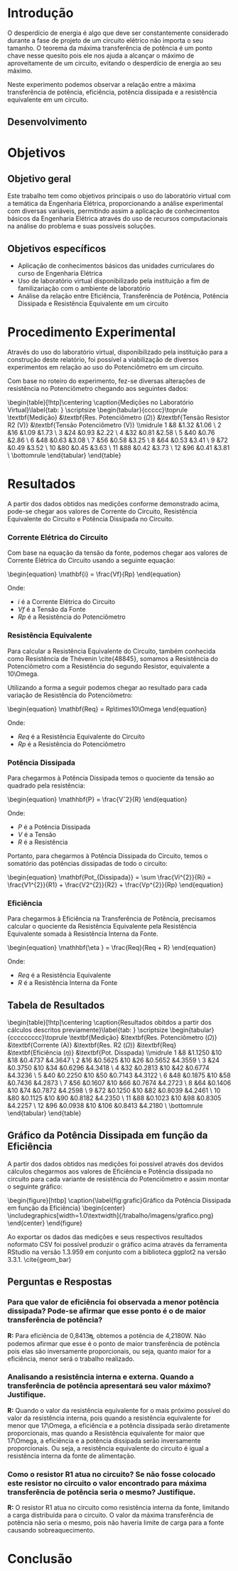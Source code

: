 # Introdução

O desperdício de energia é algo que deve ser constantemente considerado durante a fase de projeto de um circuito elétrico não importa o seu tamanho. O teorema da máxima transferência de potência é um ponto chave nesse quesito pois ele nos ajuda a alcançar o máximo de aproveitamente de um circuito, evitando o desperdício de energia ao seu máximo.

Neste experimento podemos observar a relação entre a máxima transferência de potência, eficiência, potência dissipada e a resistência equivalente em um circuito.

## Desenvolvimento

# Objetivos

## Objetivo geral

Este trabalho tem como objetivos principais o uso do laboratório virtual com a temática da Engenharia Elétrica, proporcionando a análise experimental com diversas variáveis, permitindo assim a aplicação de conhecimentos básicos da Engenharia Elétrica através do uso de recursos computacionais na análise do problema e suas possíveis soluções.


## Objetivos específicos

- Aplicação de conhecimentos básicos das unidades curriculares do curso de Engenharia Elétrica
- Uso de laboratório virtual disponibilizado pela instituição a fim de familizariação com o ambiente de laboratório
- Análise da relação entre Eficiência, Transferência de Potência, Potência Dissipada e Resistência Equivalente em um circuito

# Procedimento Experimental

Através do uso do laboratório virtual, disponibilizado pela instituição para a construção deste relatório, foi possível a viabilização de diversos experimentos em relação ao uso do Potenciômetro em um circuito.

Com base no roteiro do experimento, fez-se diversas alterações de resistência no Potenciômetro chegando aos seguintes dados:

\begin{table}[!htp]\centering
\caption{Medições no Laboratório Virtual}\label{tab: }
\scriptsize
\begin{tabular}{ccccc}\toprule
\textbf{Medição} &\textbf{Res. Potenciômetro ($\Omega$)} &\textbf{Tensão Resistor R2 (V)} &\textbf{Tensão Potenciômetro (V)} \\\midrule
1 &8 &1.32 &1.06 \\
2 &16 &1.09 &1.73 \\
3 &24 &0.93 &2.22 \\
4 &32 &0.81 &2.58 \\
5 &40 &0.76 &2.86 \\
6 &48 &0.63 &3.08 \\
7 &56 &0.58 &3.25 \\
8 &64 &0.53 &3.41 \\
9 &72 &0.49 &3.52 \\
10 &80 &0.45 &3.63 \\
11 &88 &0.42 &3.73 \\
12 &96 &0.41 &3.81 \\
\bottomrule
\end{tabular}
\end{table}

# Resultados

A partir dos dados obtidos nas medições conforme demonstrado acima, pode-se chegar aos valores de Corrente do Circuito, Resistência Equivalente do Circuito e Potência Dissipada no Circuito.

### Corrente Elétrica do Circuito

Com base na equação da tensão da fonte, podemos chegar aos valores de Corrente Elétrica do Circuito usando a seguinte equação:

\begin{equation}
\mathbf{i} = \frac{Vf}{Rp}
\end{equation}

Onde:

- _i_ é a Corrente Elétrica do Circuito
- _Vf_ é a Tensão da Fonte
- _Rp_ é a Resistência do Potenciômetro

### Resistência Equivalente

Para calcular a Resistência Equivalente do Circuito, também conhecida como Resistência de Thévenin \cite{48845}, somamos a Resistência do Potenciômetro com a Resistência do segundo Resistor, equivalente a 10\Omega.

Utilizando a forma a seguir podemos chegar ao resultado para cada variação de Resistência do Potenciômetro:

\begin{equation}
\mathbf{Req} = Rp\times10\Omega
\end{equation}

Onde:

- _Req_ é a Resistência Equivalente do Circuito
- _Rp_ é a Resistência do Potenciômetro

### Potência Dissipada

Para chegarmos à Potência Dissipada temos o quociente da tensão ao quadrado pela resistência:

\begin{equation}
\mathhbf{P} = \frac{Vˆ2}{R}
\end{equation}

Onde:

- _P_ é a Potência Dissipada
- _V_ é a Tensão
- _R_ é a Resistência

Portanto, para chegarmos à Potência Dissipada do Circuito, temos o somatório das potências dissipadas de todo o circuito:

\begin{equation}
\mathbf{Pot_{Dissipada}} = \sum \frac{Vi^{2}}{Ri} = \frac{V1^{2}}{R1} + \frac{V2^{2}}{R2} + \frac{Vp^{2}}{Rp}
\end{equation}

### Eficiência

Para chegarmos à Eficiência na Transferência de Potência, precisamos calcular o quociente da Resistência Equivalente pela Resistência Equivalente somada à Resistência Interna da Fonte.

\begin{equation}
\mathhbf{\eta } = \frac{Req}{Req + R}
\end{equation}

Onde:

- _Req_ é a Resistência Equivalente
- _R_ é a Resistência Interna da Fonte

## Tabela de Resultados

\begin{table}[!htp]\centering
\caption{Resultados obitdos a partir dos cálculos descritos previamente}\label{tab: }
\scriptsize
\begin{tabular}{ccccccccc}\toprule
\textbf{Medição} &\textbf{Res. Potenciômetro ($\Omega$)} &\textbf{Corrente (A)} &\textbf{Res. R2 ($\Omega$)} &\textbf{Req} &\textbf{Eficiência ($\eta$)} &\textbf{Pot. Disspada} \\\midrule
1 &8 &1.1250 &10 &18 &0.4737 &4.3647 \\
2 &16 &0.5625 &10 &26 &0.5652 &4.3559 \\
3 &24 &0.3750 &10 &34 &0.6296 &4.3418 \\
4 &32 &0.2813 &10 &42 &0.6774 &4.3236 \\
5 &40 &0.2250 &10 &50 &0.7143 &4.3122 \\
6 &48 &0.1875 &10 &58 &0.7436 &4.2873 \\
7 &56 &0.1607 &10 &66 &0.7674 &4.2723 \\
8 &64 &0.1406 &10 &74 &0.7872 &4.2598 \\
9 &72 &0.1250 &10 &82 &0.8039 &4.2461 \\
10 &80 &0.1125 &10 &90 &0.8182 &4.2350 \\
11 &88 &0.1023 &10 &98 &0.8305 &4.2257 \\
12 &96 &0.0938 &10 &106 &0.8413 &4.2180 \\
\bottomrule
\end{tabular}
\end{table}

## Gráfico da Potência Dissipada em função da Eficiência

A partir dos dados obtidos nas medições foi possível através dos devidos cálculos chegarmos aos valores de Eficiência e Potência dissipada no circuito para cada variante de resistência do Potenciômetro e assim montar o seguinte gráfico:

\begin{figure}[htbp]
\caption{\label{fig:grafic}Gráfico da Potência Dissipada em função da Eficiência}
\begin{center}
\includegraphics[width=1.0\textwidth]{/trabalho/imagens/grafico.png}
\end{center}
\end{figure}

Ao exportar os dados das medições e seus respectivos resultados noformato CSV foi possível produzir o gráfico acima através da ferramenta RStudio na versão 1.3.959 em conjunto com a biblioteca ggplot2 na versão 3.3.1. \cite{geom_bar}

## Perguntas e Respostas

### Para que valor de eficiência foi observada a menor potência dissipada? Pode-se afirmar que esse ponto é o de maior transferência de potência?

**R:** Para eficiência de 0,8413𝛈, obtemos a potência de 4,2180W. Não podemos afirmar que esse é o ponto de maior transferência de potência pois elas são inversamente proporcionais, ou seja, quanto maior for a eficiência, menor será o trabalho realizado.

### Analisando a resistência interna e externa. Quando a transferência de potência apresentará seu valor máximo? Justifique.

**R:** Quando o valor da resistência equivalente for o mais próximo possível do valor da resistência interna, pois quando a resistência equivalente for menor que 17\Omega, a eficiência e a potência dissipada serão diretamente proporcionais, mas quando a Resistência equivalente for maior que 17\Omega, a eficiência e a potência dissipada serão inversamente proporcionais. Ou seja, a resistência equivalente do circuito é igual a resistência interna da fonte de alimentação.

### Como o resistor R1 atua no circuito? Se não fosse colocado este resistor no circuito o valor encontrado para máxima transferência de potência seria o mesmo? Justifique.

**R:** O resistor R1 atua no circuito como resistência interna da fonte, limitando a carga distribuída para o circuito. O valor da máxima transferência de potência não seria o mesmo, pois não haveria limite de carga para a fonte causando sobreaquecimento.

# Conclusão

<!--Fonte: \citeonline{limarka}-->
